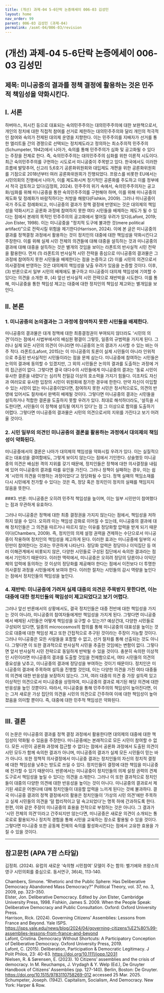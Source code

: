 ```yaml
---
title: (개선) 과제-04 5-6단락 논증에세이 006-03 김성민
layout: home
nav_order: 99
parent: 006-03 김성민 (과제-04)
permalink: /asmt-04/006-03/revision
---
```


# (개선) 과제-04 5-6단락 논증에세이 006-03 김성민 

## 제목: 미니공중의 결과를 정책 결정에 활용하는 것은 민주적 책임성을 약화시킨다.

## I. 서론

하버마스, 피시킨 등으로 대표되는 숙의민주주의는 대의민주주의에 대한 보완책으로서, 개인의 정치에 대한 직접적 참여를 선거로 제한하는 대의민주주의와 달리 개인의 적극적인 참여와 숙의가 전제된 대의제 운영을 지향한다. 이는 민주주의를 지배자가 선거를 통한 엘리트들 간의 경쟁으로 선택되는 정치제도라고 정의하는 최소주의적 민주주의(Schumpeter, 1942)에서 나아가, 숙의를 통해 민주주의가 심화 및 공고화될 수 있다는 주장을 전제로 한다. 즉, 숙의민주주의는 대의민주주의 심화를 위한 이론적 시도이다. 
최근 숙의민주주의를 구현하는 시도로서 미니공중이 주목받고 있다. 한국에서도 이러한 흐름에 발맞추어, 신고리 5,6호기 공론화위원회와 대입제도 개편을 위한 공론화위원회를 기점으로 2018년부터 여러 공론화위원회가 진행되었다. 프랑스를 비롯한 EU에서는 시민의회의 진행에서 나아가, 이를 제도화시켜 정기적인 공론화를 주도하고 이를 정부에서 적극 검토하고 있다(김정희, 2024).
민주주의 위기 속에서, 숙의민주주의자는 공고화/심화를 위해 미니공중을 통한 숙의민주주의를 구현해야 하며, 이를 위해 미니공중의 제도화 및 정례화가 바람직하다는 처방을 해왔다(Fishkin, 2009). 그러나 미니공중이 국가 주도로 정례화되고, 미니공중의 결과가 정책 결정에 반영되는 것은 대의제의 책임성을 약화시키고 공론화 과정에 참여하지 못한 여타 시민들을 배제하는 제도가 될 수 있다는 점에서 본래의 목적인 민주주의의 공고화에서 멀어질 우려가 있다(Lafont, 2019; Jon Elster, 1998). 이는 미니공중을 "정치적 도구에 불과한 것(mere political artifact)"으로 전락시킬 위험을 제기한다(Harrison, 2024).
이에 본 글은 미니공중의 결과를 정책결정 과정에서 활용하는 것이 정치인의 대중에 대한 책임성을 약화시킨다고 주장한다. 이를 위해 실제 시민 전체의 의견들에 대해 대중을 설득하는 것과 미니공중의 결과에 대해 대중을 설득하는 것은 별개의 것임을 보이는 라폰트의 반사실적 시민 전략을 활용한다. 먼저 (1) 라폰트의 반사실적 시민 전략을 중심으로 미니공중의 결과물은 그 과정에 참여하지 못한 시민들을 배제한다는 점을 논증하고 (2) 이를 시민의 의견으로서 의사결정에 반영하는 것은 대의제의 책임성을 낮출 우려가 있음을 논증할 것이다. 이후, (3) 반론으로서 일부 시민의 배제에도 불구하고 미니공중이 대의제 책임성에 기여할 수 있다는 의견을 소개한 후, (4) 앞선 반사실적 시민 전략으로 재반박을 시도한다. 이를 통해, 미니공중을 통한 책임성 제고는 대중에 대한 정치인의 책임성 제고와는 별개임을 보인다.

## II. 본론

### 1. 미니공중의 논의결과는 그 과정에 참여하지 못한 시민들을 배제한다.

미니공중의 결과물은 대개 정책에 대한 최종결정권이 부여되지 않더라도 '시민의 의견'이라는 점에서 사법부에서의 배심원 평결이 그렇듯, 일종의 규범력을 가지게 된다. 그러나 실제 모든 시민의 의견이 아니라면 미니공중의 논의 결과가 시사할 수 있는 바는 아주 적다. 라폰트(Lafont, 2015)는 이 미니공중의 토론이 실제 시민들이 아니라 인위적으로 추출된 반사실적인 시민들이라는 점을 문제 삼는다. 미니공중에 참여하는 시민들은 논의의 결과에 동의할 수 있겠지만, 그 외의 시민들은 논의의 결과를 도출하는 과정에 거의 접근권이 없다. 그렇다면 결국 대다수의 시민들에게 미니공중의 결과는 '동료 시민이 유사한 결론을 내렸다'는 심리적 친밀감 이상의 호소력을 가지기 힘들다. 이조차도 자신과 여러모로 유사한 입장의 시민이 위원회에 참가한 경우에 한한다. 만약 자신이 이입할 수 있는 시민이 없는 미니공중이었다면, 참여하지 못한 시민은 정서적으로도, 의견의 반영에 있어서도 절차에서 완벽히 배제될 것이다. 그렇다면 미니공중의 결과는 시민들을 설득하거나 적합한 결론을 도출하지 못할 우려가 있다. 최대로 해석하더라도, '설득을 시도한다면, 시민들이 이 정책에 설득될 여지가 있다'는 점 그 이상으로 함의를 도출하기 어렵다. 그렇다면 미니공중의 결과물은 시민의 의견으로서의 지위를 가진다고 보기 어려울 것이다.

### 2. 시민 일부의 의견인 미니공중의 결론을 활용하는 과정에서 대의제의 책임성이 약화된다.

미니공중에서의 결론은 나아가 대의제의 책임성을 약화시킬 우려가 있다. 이는 실질적으로는 대표성을 결여함에도, 그렇게 보이지 않는다는 점에서 기인한다. 상술했듯 미니공중의 의견은 배심원 격의 지위를 갖기 때문에, 정치인들은 정책에 대한 의사결정을 내림에 있어 미니공중의 결과를 따를 유인을 가진다. 그러나 정책이 실패하는 경우, 이는 쉽게 '시민의 의견을 이행하는 과정이었다'고 정당화될 수 있다. 정책 실패의 책임소재를 다시 시민에게 전가할 수 있다는 것은 즉, 정당 혹은 정치인이 정치의 실패를 책임지지 않음을 뜻한다.

###3. 반론: 미니공중은 오히려 민주적 책임성을 높이며, 이는 일부 시민만이 참여했다는 점과 무관하게 유효하다.

그러나 미니공중은 정책에 대한 최종 결정권을 가지지 않는다는 점에서, 책임성을 저하하지 않을 수 있다. 오히려 이는 책임성 강화로 이어질 수 있는데, 미니공중의 결과에 대해 정치인들은 그 의견을 따르거나 따르지 않는 이유를 정당화할 압력을 받게 되기 때문이다(Chambers, 2009). 즉, 정치인의 의제 설정 권력을 견제하는 수단으로서 미니공중이 작용하여 정치인의 책임성을 제고하게 된다. 이러한 효과는 미니공중에 일부의 시민만이 참여한다는 것과는 무관하게 나타난다. 정당화 압력은 정당이나 이익집단 등 여러 이해관계에서 비롯되지 않은, 다양한 시민들로 구성된 집단에서 숙의한 결과라는 점에서 기인하기 때문이다. 이러한 맥락에서, 미니공중은 오히려 정당의 당론이나 이익단체의 압력에 동의하는 것 이상의 정당화를 제공해야 한다는 점에서 이전보다 더 투명한 의사결정 과정을 시민들에게 보여야 한다. 이러한 절차는 시민들의 감시 역량을 높인다는 점에서 정치인들의 책임성을 높인다.

### 4. 재반박: 미니공중에 가려져 실제 대중의 의견은 주목받지 못한다면, 이는 대중에 대한 정치인들의 책임성이 제고되었다고 보기 어렵다.

그러나 앞선 반론에서의 상황에서도, 결국 정치인들은 대중 전반에 대한 책임성을 가지는 것이 아니라, 미니공중의 참여자들에게만 책임성을 가지게 된다. 그렇다면 미니공중에서 배제된 시민들은 어떻게 책임성을 요구할 수 있는가? 예상건대, 다양한 시민들로 구성되어 있다면, 일종의 microcosmos의 합의를 통해 미니공중의 대표성을 높이는 것으로 대중에 대한 책임성 제고 또한 간접적으로 추구된 것이라는 주장이 가능할 것이다. 그러나 미니공중은 모든 사람들을 포함할 수 없고, 선거 절차를 통해 선출되는 것도 아니다. 그렇다면 이 또한 결과적으로 반사실적 시민을 추출한 것임에는 변함이 없다. 그렇다면 앞서 반사실적 시민 전략으로 동일하게 반박될 수 있을 것이다. 충분히 숙의한 이상적인 시민이라면 미니공중의 결과를 도출할 것임을 전제함으로서, 여타 시민들의 의견의 중요성을 낮추고, 미니공중의 결과에 정당성을 부여하는 것이기 때문이다. 정치인은 미니공중의 결과에 주목하여 설득을 진행할 것인데, 이는 다양한 의견을 가진 여타 대중들의 의견에 대한 반응성을 보장하지 않는다. 그저, 여러 대중의 의견 중 가장 설득력 있고 이상적인 의견으로서 미니공중을 상정하여, 미니공중의 결과로 제기된 해당 의견에 대한 반응성을 높인 것뿐이다. 따라서, 미니공중을 통해 민주주의의 책임성이 높아진다면, 이는 그저 새로운 가상 집단의 의견을 시민의 의견으로 간주하여 이에 대한 책임성이 높아졌음을 의미할 뿐이다. 즉, 대중에 대한 민주적 책임성은 약화된다.

---

## III. 결론 

이 논문은 미니공중의 결과를 정책 결정 과정에서 활용한다면 대의제의 대중에 대한 책임성이 약화될 수 있음을 주장한다. 미니공중에는 본래적으로 모든 시민이 참여할 수 없다. 모든 시민이 공론화 과정에 접근할 수 없다는 점에서 공론화 과정에서 도출된 의견이 시민 모두가 함께 숙의한 결과가 아니며, 미니공중의 결과가 실제 모든 시민들이 믿는 바가 아니다. 또한 정책적 의사결정에서 미니공중 결과는 정치인들의 자신의 정치적 결정에 대한 책임성을 낮추는 방도로 쓰일 수 있다. 정치인들이 결정에 대한 책임을 미니공중에 전가할 수 있기 때문이다.
반론에서는 미니공중이 정치인들의 의제 설정 권력의 견제 도구로서 책임성을 높일 수 있다는 의견을 소개한다. 그러나 이 또한 결과적으로 정치인들이 대중의 다양한 의견에 대한 반응성을 높이는 것이 아니다. 미니공중의 결과로서 제기된 새로운 어젠다에 대해 정치인들이 대응할 압력을 느끼게 된다는 것에 불과하다. 결국 미니공중 결과의 정책 결정에서의 활용은 정치인들이 ‘가상의 시민 의견’에만 주목하고 실제 시민들의 의견을 ‘덜 합리적이고 덜 숙고되었다’는 명목 하에 간과하도록 한다.
한편, 이와 같은 주장이 미니공중의 효용을 전적으로 부정하는 것은 아니다. 그 결과가 '시민 전체의 의견'이라고 간주되지만 않는다면, 미니공중은 새로운 의견이 소개되는 통로로로 활용되거나 정치적 경험을 통해 시민을 교육하는 장소로 활용될 수 있을 것이다. 그렇다면 미니공중 또한 공동체 전체의 숙의를 활성화시킨다는 점에서 고유한 효용을 가질 수 있을 것이다.

---

## 참고문헌 (APA 7판 스타일)

김정희. (2024). 유럽의 새로운 ‘숙의형 시민참여’ 모델이 주는 함의: 벨기에와 프랑스의 영구 시민의회를 중심으로. 동서연구, 36(4), 113-140.  

Chambers, Simone. “Rhetoric and the Public Sphere: Has Deliberative Democracy Abandoned Mass Democracy?” Political Theory, vol. 37, no. 3, 2009, pp. 323–350.  
Elster, Jon. Deliberative Democracy. Edited by Jon Elster, Cambridge University Press, 1998. 
Fishkin, James S. 2009. When the People Speak: Deliberative Democracy and Public Consultation. Oxford: Oxford University Press.   
Harrison, Rick. (2024). Governing Citizens’ Assemblies: Lessons from France and Beyond. Yale ISPS. https://isps.yale.edu/news/blog/2024/04/governing-citizens%E2%80%99-assemblies-lessons-from-france-and-beyond  
Lafont, Cristina. Democracy Without Shortcuts: A Participatory Conception of Deliberative Democracy. Oxford University Press, 2019.  
Lafont, C. (2015). Deliberation, Participation & Democratic Legitimacy. J Polit Philos, 23: 40-63. https://doi.org/10.1111/jopp.12031  
Nielsen, R. & Sørensen, E. (2023). 10 Citizens’ assemblies and the crisis of democracy. In M. Reuchamps, J. Vrydagh & Y. Welp (Ed.), De Gruyter Handbook of Citizens’ Assemblies (pp. 127-140). Berlin, Boston: De Gruyter. https://doi.org/10.1515/9783110758269-012 accessed 25 Mar. 2025.  
Schumpeter, Joseph. (1942). Capitalism, Socialism, And Democracy. New York: Harper &
Row.  

